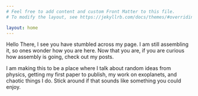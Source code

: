 ```yaml
---
# Feel free to add content and custom Front Matter to this file.
# To modify the layout, see https://jekyllrb.com/docs/themes/#overriding-theme-defaults

layout: home
---
```


Hello There, I see you have stumbled across my page. I am still assembling it, so ones wonder how you are here. Now that you are, if you are curious how assembly is going, check out my posts.

I am making this to be a place where I talk about random ideas from physics, getting my first paper to publish, my work on exoplanets, and chaotic things I do. Stick around if that sounds like something you could enjoy.
